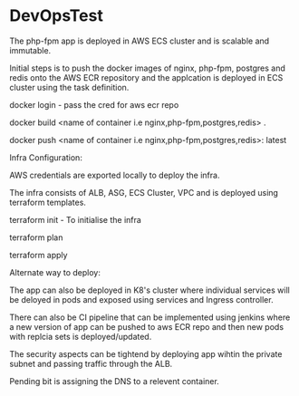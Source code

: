 # DevOpsTest


The php-fpm app is deployed in AWS ECS cluster and is scalable and immutable.

Initial steps is to push the docker images of nginx, php-fpm, postgres and redis onto the AWS ECR repository and the applcation is deployed in ECS cluster using the task definition.

docker login - pass the cred for aws ecr repo

docker build <name of container i.e nginx,php-fpm,postgres,redis> .

docker push <name of container i.e nginx,php-fpm,postgres,redis>: latest

Infra Configuration:

AWS credentials are exported locally to deploy the infra.

The infra consists of ALB, ASG, ECS Cluster, VPC and is deployed using terraform templates.

terraform init - To initialise the infra

terraform plan

terraform apply

Alternate way to deploy:

The app can also be deployed in K8's cluster where individual services will be deloyed in pods and exposed using services and Ingress controller.

There can also be CI pipeline that can be implemented using jenkins where a new version of app can be pushed to aws ECR repo and then new pods with replcia sets is deployed/updated.

The security aspects can be tightend by deploying app wihtin the private subnet and passing traffic through the ALB.

Pending bit is assigning the DNS to a relevent container.